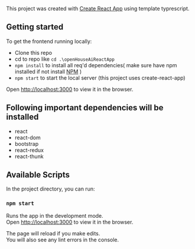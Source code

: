 This project was created with [Create React App](https://github.com/facebook/create-react-app) using template typrescript.

## Getting started

To get the frontend running locally:

- Clone this repo
- cd to repo like `cd .\openHouseAiReactApp`
- `npm install` to install all req'd dependencies( make sure have npm installed if not install [NPM](https://www.npmjs.com/get-npm) )
- `npm start` to start the local server (this project uses create-react-app)

Open [http://localhost:3000](http://localhost:3000) to view it in the browser.

## Following important dependencies will be installed

- react
- react-dom
- bootstrap
- react-redux
- react-thunk

## Available Scripts

In the project directory, you can run:

### `npm start`

Runs the app in the development mode.<br />
Open [http://localhost:3000](http://localhost:3000) to view it in the browser.

The page will reload if you make edits.<br />
You will also see any lint errors in the console.
